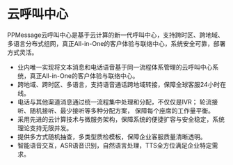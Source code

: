 # 云呼叫中心
PPMessage云呼叫中心是基于云计算的新一代呼叫中心，支持跨时区、跨地域、多语言分布式组网，真正All-in-One的客户体验与联络中心，系统安全可靠，部署方式灵活。
- 业内唯一实现将文本消息和电话语音基于同一流程体系管理的云呼叫中心系统，真正All-in-One的客户体验与联络中心。
- 跨地域、跨时区、多语言，支持语音通话跨地域转接，保障全球客服24小时在线。
- 电话与其他渠道消息通过统一流程集中处理和分配，不仅仅是IVR； 轮流接听、随机接听、最少接听等多种分配方案， 保障每个座席的工作量平衡。
- 采用先进的云计算技术与微服务架构，保障系统的便捷扩容与安全稳定，系统理论支持无限并发。
- 提供多方式随机抽查，多类型质检模板，保障企业客服质量清晰透明。
- 智能语音交互，ASR语音识别，自然语言处理，TTS全方位满足企业特定需求。